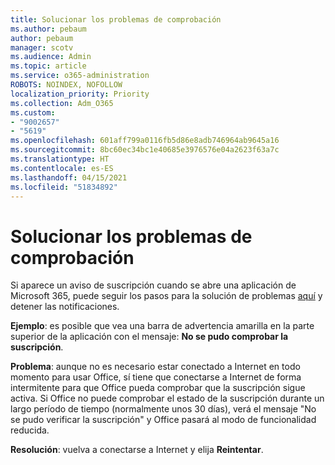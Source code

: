 ```yaml
---
title: Solucionar los problemas de comprobación
ms.author: pebaum
author: pebaum
manager: scotv
ms.audience: Admin
ms.topic: article
ms.service: o365-administration
ROBOTS: NOINDEX, NOFOLLOW
localization_priority: Priority
ms.collection: Adm_O365
ms.custom:
- "9002657"
- "5619"
ms.openlocfilehash: 601aff799a0116fb5d86e8adb746964ab9645a16
ms.sourcegitcommit: 8bc60ec34bc1e40685e3976576e04a2623f63a7c
ms.translationtype: HT
ms.contentlocale: es-ES
ms.lasthandoff: 04/15/2021
ms.locfileid: "51834892"
---
```

# <a name="troubleshoot-verification-issues"></a>Solucionar los problemas de comprobación

Si aparece un aviso de suscripción cuando se abre una aplicación de Microsoft 365, puede seguir los pasos para la solución de problemas [aquí](https://support.office.com/article/a-subscription-notice-appears-when-i-open-a-microsoft-365-application-4cabe32c-f594-4c0e-9191-3d3ade10cceb) y detener las notificaciones.

**Ejemplo**: es posible que vea una barra de advertencia amarilla en la parte superior de la aplicación con el mensaje: **No se pudo comprobar la suscripción**.

**Problema**: aunque no es necesario estar conectado a Internet en todo momento para usar Office, sí tiene que conectarse a Internet de forma intermitente para que Office pueda comprobar que la suscripción sigue activa. Si Office no puede comprobar el estado de la suscripción durante un largo período de tiempo (normalmente unos 30 días), verá el mensaje "No se pudo verificar la suscripción" y Office pasará al modo de funcionalidad reducida.

**Resolución**: vuelva a conectarse a Internet y elija **Reintentar**.
